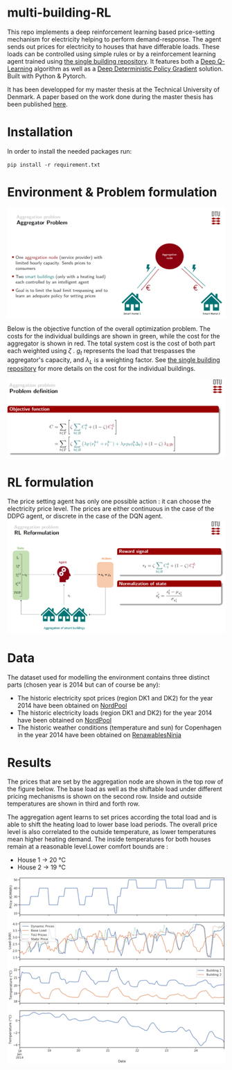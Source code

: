 # multi-building-RL

This repo implements a deep reinforcement learning based price-setting mechanism for electricity helping to perform demand-response. The agent sends out prices for electricity to houses that have differable loads. These loads can be controlled using simple rules or by a reinforcement learning agent trained using [the single building repository](https://github.com/Cernewein/heating-RL-agent). It features both a [Deep Q-Learning](https://arxiv.org/abs/1312.5602) algorithm as well as a [Deep Deterministic Policy Gradient](https://arxiv.org/abs/1509.02971) solution. Built with Python & Pytorch.


It has been developped for my master thesis at the Technical University of Denmark.
A paper based on the work done during the master thesis has been published [here](https://doi.org/10.1145/3427773.3427862).

# Installation

In order to install the needed packages run:
```
pip install -r requirement.txt
```


# Environment & Problem formulation

![](/images/aggregationPb.PNG)

Below is the objective function of the overall optimization problem. The costs for the individual buildings are shown in green, while the cost for the aggregator is shown in red. The total system cost is the cost of both part each weighted using $\zeta$ . $g_{t}$ represents the load that trespasses the aggregator's capacity, and $\lambda_L$ is a weighting factor. See [the single building repository](https://github.com/Cernewein/heating-RL-agent) for more details on the cost for the individual buildings.

![](/images/objectiveFunction.PNG)



# RL formulation

The price setting agent has only one possible action : it can choose the electricity price level. The prices are either continuous in the case of the DDPG agent, or discrete in the case of the DQN agent.
![](/images/RLFormulation.PNG)


# Data

The dataset used for modelling the environment contains three distinct parts (chosen year is 2014 but can of course be any):
* The historic electricity spot prices (region DK1 and DK2) for the year 2014 have been obtained on [NordPool](https://www.nordpoolgroup.com)
* The historic electricity loads (region DK1 and DK2) for the year 2014 have been obtained on [NordPool](https://www.nordpoolgroup.com)
* The historic weather conditions (temperature and sun) for Copenhagen in the year 2014 have been obtained on [RenawablesNinja](https://www.renewables.ninja/)


# Results

The prices that are set by the aggregation node are shown in the top row of the figure below. The base load as well as the shiftable load under different pricing mechanisms is shown on the second row. Inside and outside temperatures are shown in third and forth row.

The aggregation agent learns to set prices according the total load and is able to shift the heating load to lower base load periods. The overall price level is also correlated to the outside temperature, as lower temperatures mean higher heating demand. The inside temperatures for both houses remain at a reasonable level.Lower comfort bounds are : 
* House 1 -> 20 °C
* House 2 -> 19 °C

![](/images/twoBuildingsLoad.PNG)